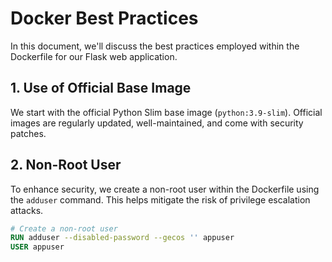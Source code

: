 # Docker Best Practices

In this document, we'll discuss the best practices employed within the Dockerfile for our Flask web application.

## 1. Use of Official Base Image

We start with the official Python Slim base image (`python:3.9-slim`). Official images are regularly updated, well-maintained, and come with security patches.

## 2. Non-Root User

To enhance security, we create a non-root user within the Dockerfile using the `adduser` command. This helps mitigate the risk of privilege escalation attacks.

```Dockerfile
# Create a non-root user
RUN adduser --disabled-password --gecos '' appuser
USER appuser
```